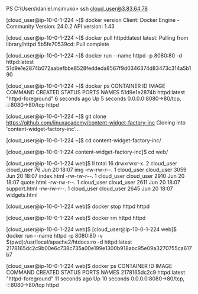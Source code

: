 PS C:\Users\daniel.msimuko> ssh cloud_user@3.83.64.78

[cloud_user@ip-10-0-1-224 ~]$ docker version
Client: Docker Engine - Community
 Version:           24.0.2
 API version:       1.43

[cloud_user@ip-10-0-1-224 ~]$ docker pull httpd:latest
latest: Pulling from library/httpd
5b5fe70539cd: Pull complete

[cloud_user@ip-10-0-1-224 ~]$ docker run --name httpd -p 8080:80 -d httpd:latest
51d9e1e2874b072aabefbbe8528feddeda8567f9d0346374d83473c314a5b190

[cloud_user@ip-10-0-1-224 ~]$ docker ps
CONTAINER ID   IMAGE          COMMAND              CREATED         STATUS         PORTS                                   NAMES
51d9e1e2874b   httpd:latest   "httpd-foreground"   6 seconds ago   Up 5 seconds   0.0.0.0:8080->80/tcp, :::8080->80/tcp   httpd

[cloud_user@ip-10-0-1-224 ~]$ git clone https://github.com/linuxacademy/content-widget-factory-inc
Cloning into 'content-widget-factory-inc'...

[cloud_user@ip-10-0-1-224 ~]$ cd content-widget-factory-inc/

[cloud_user@ip-10-0-1-224 content-widget-factory-inc]$ cd web/

[cloud_user@ip-10-0-1-224 web]$ ll
total 16
drwxrwxr-x. 2 cloud_user cloud_user   76 Jun 20 18:07 img
-rw-rw-r--. 1 cloud_user cloud_user 3059 Jun 20 18:07 index.html
-rw-rw-r--. 1 cloud_user cloud_user 2910 Jun 20 18:07 quote.html
-rw-rw-r--. 1 cloud_user cloud_user 2611 Jun 20 18:07 support.html
-rw-rw-r--. 1 cloud_user cloud_user 2645 Jun 20 18:07 widgets.html

[cloud_user@ip-10-0-1-224 web]$ docker stop httpd
httpd

[cloud_user@ip-10-0-1-224 web]$ docker rm httpd
httpd

[cloud_user@ip-10-0-1-224 web]$
[cloud_user@ip-10-0-1-224 web]$ docker run --name httpd -p 8080:80 -v $(pwd):/usr/local/apache2/htdocs:ro -d httpd:latest
2178165dc2c9b00e6c738c735a00e199e1300b918abc95e09a3270755ca617b7

[cloud_user@ip-10-0-1-224 web]$ docker ps
CONTAINER ID   IMAGE          COMMAND              CREATED          STATUS          PORTS                                   NAMES
2178165dc2c9   httpd:latest   "httpd-foreground"   11 seconds ago   Up 10 seconds   0.0.0.0:8080->80/tcp, :::8080->80/tcp   httpd

